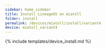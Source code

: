 ```yaml
---
sidebar: home_sidebar
title: Install LineageOS on miatoll
folder: install
permalink: /devices/miatoll/install/variant4
device: miatoll_variant4
---
```

{% include templates/device_install.md %}
